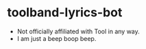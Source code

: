 # toolband-lyrics-bot
- Not officially affiliated with Tool in any way.
- I am just a beep boop beep.
